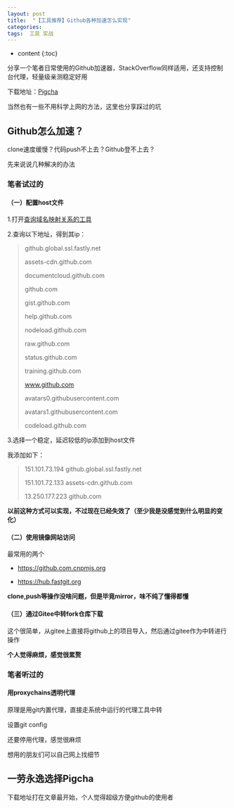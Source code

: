```yaml
---
layout: post
title:  "【工具推荐】Github各种加速怎么实现"
categories: 
tags:  工具 实战
---
```


* content
{:toc}

分享一个笔者日常使用的Github加速器，StackOverflow同样适用，还支持控制台代理，轻量级亲测稳定好用

下载地址：[Pigcha](https://github.com/pigpigchacha/PigchaVPN)

当然也有一些不用科学上网的方法，这里也分享踩过的坑

## Github怎么加速？

clone速度缓慢？代码push不上去？Github登不上去？

先来说说几种解决的办法

### 笔者试过的

#### （一）配置host文件

1.打开[查询域名映射关系的工具](http://tool.chinaz.com/dns)

2.查询以下地址，得到其ip：

> github.global.ssl.fastly.net
>
> assets-cdn.github.com
>
> documentcloud.github.com
>
> github.com
>
> gist.github.com
>
> help.github.com
>
> nodeload.github.com
>
> raw.github.com
>
> status.github.com
>
> training.github.com
>
> www.github.com
>
> avatars0.githubusercontent.com
>
> avatars1.githubusercontent.com
>
> codeload.github.com


3.选择一个稳定，延迟较低的ip添加到host文件

我添加如下：

> 151.101.73.194 github.global.ssl.fastly.net
> 
> 151.101.72.133 assets-cdn.github.com
> 
> 13.250.177.223 github.com


**以前这种方式可以实现，不过现在已经失效了（至少我是没感觉到什么明显的变化）**

#### （二）使用镜像网站访问

最常用的两个

* https://github.com.cnpmjs.org

* https://hub.fastgit.org

**clone,push等操作没啥问题，但是毕竟mirror，味不纯了懂得都懂**

#### （三）通过Gitee中转fork仓库下载

这个很简单，从gitee上直接将github上的项目导入，然后通过gitee作为中转进行操作

**个人觉得麻烦，感觉很累赘**



### 笔者听过的

#### 用proxychains透明代理

原理是用git内置代理，直接走系统中运行的代理工具中转

设置git config

还要停用代理，感觉很麻烦

想用的朋友们可以自己网上找细节

## 一劳永逸选择Pigcha

下载地址打在文章最开始，个人觉得超级方便github的使用者
